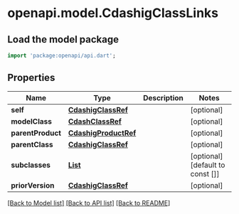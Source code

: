 # openapi.model.CdashigClassLinks

## Load the model package
```dart
import 'package:openapi/api.dart';
```

## Properties
Name | Type | Description | Notes
------------ | ------------- | ------------- | -------------
**self** | [**CdashigClassRef**](CdashigClassRef.md) |  | [optional] 
**modelClass** | [**CdashClassRef**](CdashClassRef.md) |  | [optional] 
**parentProduct** | [**CdashigProductRef**](CdashigProductRef.md) |  | [optional] 
**parentClass** | [**CdashigClassRef**](CdashigClassRef.md) |  | [optional] 
**subclasses** | [**List<CdashigClassRefSubclass>**](CdashigClassRefSubclass.md) |  | [optional] [default to const []]
**priorVersion** | [**CdashigClassRef**](CdashigClassRef.md) |  | [optional] 

[[Back to Model list]](../README.md#documentation-for-models) [[Back to API list]](../README.md#documentation-for-api-endpoints) [[Back to README]](../README.md)



